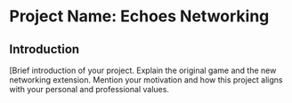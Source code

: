# Project Name: Echoes Networking
## Introduction


[Brief introduction of your project. Explain the original game and the new networking extension. Mention your motivation and how this project aligns with your personal and professional values.
